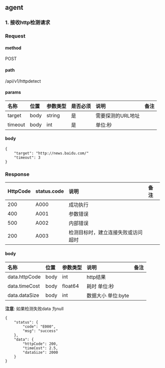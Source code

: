 ## agent

### 1. 接收http检测请求

### Request

#### method
POST

#### path
/api/v1/httpdetect

#### params

| 名称      |位置|参数类型|是否必须| 说明         |备注|
|:--------|:---|:---|:---|:-----------|:---|
| target  |body|string|是| 需要探测的URL地址 ||
| timeout  |body|int|是| 单位:秒       ||

#### body
```
{
	"target": "http://news.baidu.com/"
	"timeout": 3
}
```

### Response
| HttpCode | status.code | 说明        |备注|
|:---------|:------------|:----------|:---|
| 200      | A000        | 成功执行      || 
| 400      | A001        | 参数错误      || 
| 500      | A002        | 内部错误      || 
| 200      | A003        | 检测目标时，建立连接失败或访问超时      || 
#### body
| 名称      |位置| 参数类型    | 说明           | 备注               |
|:--------|:---|:--------|:-------------|:-----------------|
| data.httpCode |body| int     | http结果       |   |
| data.timeCost |body| float64 | 耗时 单位:秒      |  |
| data.dataSize |body| int     | 数据大小 单位:byte |     |

**注意**: 如果检测失败data 为null
```
{
	"status": {
		"code": "E000",
		"msg": "success"
	},
	"data": {
		"httpCode": 200,
		"timeCost": 2.5,
		"dataSize": 2000
	}
}
```